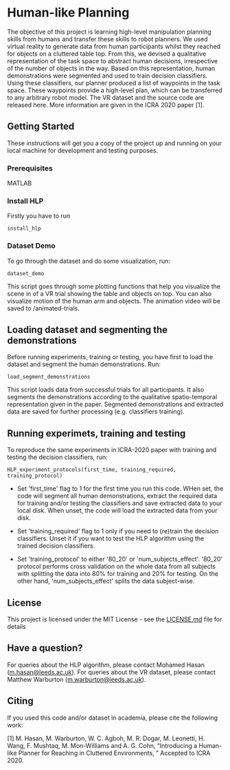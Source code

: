 # Human-like Planning

The objective of this project is learning high-level manipulation
planning skills from humans and transfer these skills to robot
planners. We used virtual reality to generate data from human
participants whilst they reached for objects on a cluttered table
top. From this, we devised a qualitative representation of the
task space to abstract human decisions, irrespective of the
number of objects in the way. Based on this representation,
human demonstrations were segmented and used to train
decision classifiers. Using these classifiers, our planner produced
a list of waypoints in the task space. These waypoints provide
a high-level plan, which can be transferred to any arbitrary
robot model. The VR dataset and the source code are released here. 
More information are given in the ICRA 2020 paper [1]. 


## Getting Started

These instructions will get you a copy of the project up and running on your local machine for development and testing purposes. 


### Prerequisites

MATLAB

### Install HLP 
Firstly you have to run

```
install_hlp 
```

### Dataset Demo

To go through the dataset and do some visualization, run: 

```
dataset_demo 
```
This script goes through some plotting functions that help you visualize 
the scene in of a VR trial showing the table and objects on top. You can also 
visualize motion of the human arm and objects. The animation video will be saved to /animated-trials.

## Loading dataset and segmenting the demonstrations
Before running experiments, training or testing, you have first to load the dataset and segment 
the human demonstrations. Run:

```
load_segment_demonstrations
```
This script loads data from successful trials for all participants. It also segments the
demonstrations according to the qualitative spatio-temporal representation given in the paper.
Segmented demonstrations and extracted data are saved for further processing (e.g. classifiers training).


## Running experimets, training and testing
To reproduce the same experiments in ICRA-2020 paper with training and testing the decision classifiers, run:

```
HLP_experiment_protocols(first_time, training_required, training_protocol)
```

* Set 'first_time' flag to 1 for the first time you run this code. WHen set, the code will segment all human 
demonstrations, extract the required data for training and/or testing the classifiers and save extracted data to your 
local disk. When unset, the code will load the extracted data from your disk.
 
* Set 'training_required' flag to 1 only if you need to (re)train the decision classifiers. Unset it if you want to test 
the HLP algorithm using the trained decision classifiers.  

* Set 'training_protocol' to either '80_20' or 'num_subjects_effect'. '80_20' protocol performs cross validation on the 
whole data from all subjects with splitting the data into 80% for training and 20% for testing.  On the other hand, 
'num_subjects_effect' splits the data subject-wise. 

## License

This project is licensed under the MIT License - see the 
[LICENSE.md](LICENSE.md) file for details

## Have a question?
For queries about the HLP algorithm, please contact Mohamed Hasan (m.hasan@leeds.ac.uk).
For queries about the VR dataset, please contact Matthew Warburton (m.warburton@leeds.ac.uk).  
 
## Citing
If you used this code and/or dataset in academia, please cite the following work:  

[1] M. Hasan, M. Warburton, W. C. Agboh, M. R. Dogar, M. Leonetti, H. Wang, F. Mushtaq, M. Mon-Williams and A. G. Cohn, “Introducing a Human-like Planner for Reaching in Cluttered Environments, ” Accepted to ICRA 2020.


